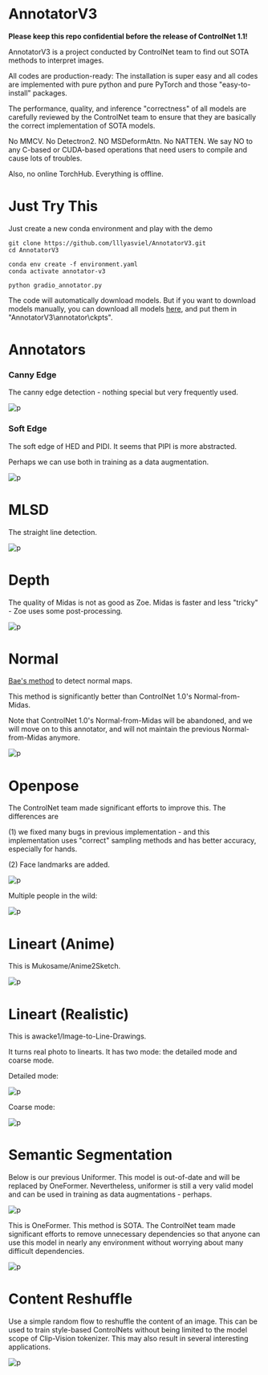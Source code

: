 # AnnotatorV3

**Please keep this repo confidential before the release of ControlNet 1.1!**

AnnotatorV3 is a project conducted by ControlNet team to find out SOTA methods to interpret images.

All codes are production-ready: The installation is super easy and all codes are implemented with pure python and pure PyTorch and those "easy-to-install" packages.

The performance, quality, and inference "correctness" of all models are carefully reviewed by the ControlNet team to ensure that they are basically the correct implementation of SOTA models.

No MMCV. No Detectron2. NO MSDeformAttn. No NATTEN. We say NO to any C-based or CUDA-based operations that need users to compile and cause lots of troubles.

Also, no online TorchHub. Everything is offline.

# Just Try This

Just create a new conda environment and play with the demo

    git clone https://github.com/lllyasviel/AnnotatorV3.git
    cd AnnotatorV3    

    conda env create -f environment.yaml
    conda activate annotator-v3
    
    python gradio_annotator.py

The code will automatically download models. But if you want to download models manually, you can download all models [here](https://huggingface.co/lllyasviel/Annotators/tree/main), and put them in "AnnotatorV3\annotator\ckpts".

# Annotators

### Canny Edge

The canny edge detection - nothing special but very frequently used.

![p](github_misc/1.png)

### Soft Edge

The soft edge of HED and PIDI. It seems that PIPI is more abstracted. 

Perhaps we can use both in training as a data augmentation.

![p](github_misc/2.png)

# MLSD

The straight line detection.

![p](github_misc/3.png)

# Depth

The quality of Midas is not as good as Zoe. Midas is faster and less "tricky" - Zoe uses some post-processing.

![p](github_misc/4.png)

# Normal

[Bae's method](https://github.com/baegwangbin/surface_normal_uncertainty) to detect normal maps.

This method is significantly better than ControlNet 1.0's Normal-from-Midas.

Note that ControlNet 1.0's Normal-from-Midas will be abandoned, and we will move on to this annotator, and will not maintain the previous Normal-from-Midas anymore.

![p](github_misc/5.png)

# Openpose

The ControlNet team made significant efforts to improve this. The differences are

(1) we fixed many bugs in previous implementation - and this implementation uses "correct" sampling methods and has better accuracy, especially for hands.

(2) Face landmarks are added.

![p](github_misc/6.png)

Multiple people in the wild:

![p](github_misc/6b.png)

# Lineart (Anime)

This is Mukosame/Anime2Sketch.

![p](github_misc/7.png)

# Lineart (Realistic)

This is awacke1/Image-to-Line-Drawings.

It turns real photo to linearts. It has two mode: the detailed mode and coarse mode.

Detailed mode:

![p](github_misc/8.png)

Coarse mode:

![p](github_misc/9.png)

# Semantic Segmentation

Below is our previous Uniformer. This model is out-of-date and will be replaced by OneFormer. Nevertheless, uniformer is still a very valid model and can be used in training as data augmentations - perhaps.

![p](github_misc/10.png)

This is OneFormer. This method is SOTA. The ControlNet team made significant efforts to remove unnecessary dependencies so that anyone can use this model in nearly any environment without worrying about many difficult dependencies.

![p](github_misc/11.png)

# Content Reshuffle

Use a simple random flow to reshuffle the content of an image. This can be used to train style-based ControlNets without being limited to the model scope of Clip-Vision tokenizer. This may also result in several interesting applications.

![p](github_misc/12.png)
